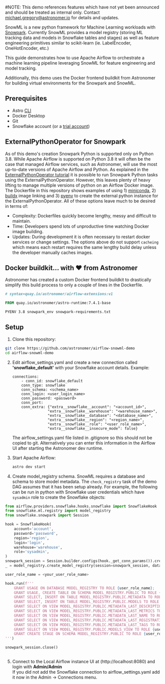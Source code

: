 #NOTE: This demo references features which have not yet been announced and should be treated as internal only.  Contact michael.gregory@astronomer.io for details and updates.


SnowML is a new python framework for Machine Learning workloads with [Snowpark](https://docs.snowflake.com/en/developer-guide/snowpark/python/index.html).  Currently SnowML provides a model registry (storing ML tracking data and models in Snowflake tables and stages) as well as feature engineering primitives similar to scikit-learn (ie. LabelEncoder, OneHotEncoder, etc.)

This guide demonstrates how to use Apache Airflow to orchestrate a machine learning pipeline leveraging SnowML for feature engineering and model tracking.

Additionally, this demo uses the Docker frontend buildkit from Astronomer for building virtual environments for the Snowpark and SnowML.

## Prerequisites  
  
- Astro [CLI](https://docs.astronomer.io/astro/cli/get-started)
- Docker Desktop
- Git
- Snowflake account (or a [trial account](https://signup.snowflake.com/))
  
## ExternalPythonOperator for Snowpark  
  
As of this demo's creation Snowpark Python is supported only on Python 3.8.  While Apache Airflow is supported on Python 3.8 it will often be the case that managed Airflow services, such as Astronomer, will use the most up-to-date versions of Apache Airflow and Python.  As explained in the [ExternalPythonOperator tutorial](https://github.com/astronomer/docs/blob/pythonvirtualenv-tutorial/learn/external-python-operator.md) it is possible to run Snowpark Python tasks using the ExternalPythonOperator.  However, this leaves plenty of heavy lifting to manage multiple versions of python on an Airflow Docker image.  The Dockerfile in this repository shows examples of using 1) [miniconda](https://docs.conda.io/en/latest/miniconda.html), 2) [buildx](https://github.com/docker/buildx) image linking and 3) [pyenv](https://github.com/pyenv/pyenv-installer) to create the external python instance for the ExternalPythonOperator.  All of these options leave much to be desired in terms of: 
  
- Complexity: Dockerfiles quickly become lengthy, messy and difficult to maintain.
- Time: Developers spend lots of unproductive time watching Docker image building.
- Updates: During development it is often necessary to restart docker services or change settings. The options above do not support `cacheing` which means each restart requires the same lengthy build delay unless the developer manually caches images.
  
## Docker buildkit... with ❤️ from Astronomer
  
Astronomer has created a custom Docker frontend buildkit to drastically simplify this build process to only a couple of lines in the Dockerfile.  

```Dockerfile
# syntax=quay.io/astronomer/airflow-extensions:v1

FROM quay.io/astronomer/astro-runtime:7.4.1-base

PYENV 3.8 snowpark_env snowpark-requirements.txt
```

## Setup  
  
1. Clone this repository:
```bash
git clone https://github.com/astronomer/airflow-snowml-demo
cd airflow-snowml-demo
```
2. Edit airflow_settings.yaml and create a new connection called **'snowflake_default'** with your Snowflake account details.  Example:  
    ```text
    connections:
        - conn_id: snowflake_default
        conn_type: snowflake
        conn_schema: <schema_name>
        conn_login: <user_login_name>
        conn_password: <password>
        conn_port:
        conn_extra: {"extra__snowflake__account": "<account_id>", 
                    "extra__snowflake__warehouse": "<warehouse_name>", 
                    "extra__snowflake__database": "<database_name>", 
                    "extra__snowflake__region": "<region_name>", 
                    "extra__snowflake__role": "<user_role_name>", 
                    "extra__snowflake__insecure_mode": false}
    ```  
    The airflow_settings.yaml file listed in .gitignore so this should not be copied to git.  Alternatively you can enter this information in the Airflow UI after starting the Astronomer dev runtime. 
3.  Start Apache Airflow:
    ```sh
    astro dev start
    ```  

4. Create model_registry schema.  SnowML requires a database and schema to store model metadata.  The `check_registry` task of the demo DAG assumes that it has been setup already.  For example, the following can be run in python with Snowflake user credentials which have `sysadmin` role to create the Snowflake objects:
```python
from airflow.providers.snowflake.hooks.snowflake import SnowflakeHook
from snowflake.ml.registry import model_registry
from snowflake.snowpark import Session

hook = SnowflakeHook(
    account='account', 
    password='password',
    region='region',
    login='login',
    warehouse='warehouse',
    role='sysadmin',
)
snowpark_session = Session.builder.configs(hook._get_conn_params()).create()
_ = model_registry.create_model_registry(session=snowpark_session, database_name='MODEL_REGISTRY')

user_role_name = <your_user_role_name>

hook.run(f'''
    GRANT USAGE ON DATABASE MODEL_REGISTRY TO ROLE {user_role_name};
    GRANT USAGE, CREATE TABLE ON SCHEMA MODEL_REGISTRY.PUBLIC TO ROLE {user_role_name};
    GRANT SELECT, INSERT ON TABLE MODEL_REGISTRY.PUBLIC.METADATA TO ROLE {user_role_name};
    GRANT SELECT, INSERT ON TABLE MODEL_REGISTRY.PUBLIC.MODELS TO ROLE {user_role_name};
    GRANT SELECT ON VIEW MODEL_REGISTRY.PUBLIC.METADATA_LAST_DESCRIPTION TO ROLE {user_role_name};
    GRANT SELECT ON VIEW MODEL_REGISTRY.PUBLIC.METADATA_LAST_METRICS TO ROLE {user_role_name};
    GRANT SELECT ON VIEW MODEL_REGISTRY.PUBLIC.METADATA_LAST_NAME TO ROLE {user_role_name};
    GRANT SELECT ON VIEW MODEL_REGISTRY.PUBLIC.METADATA_LAST_REGISTRATION TO ROLE {user_role_name};
    GRANT SELECT ON VIEW MODEL_REGISTRY.PUBLIC.METADATA_LAST_TAGS TO ROLE {user_role_name};
    GRANT SELECT ON VIEW MODEL_REGISTRY.PUBLIC.MODELS_VIEW TO ROLE {user_role_name};
    GRANT CREATE STAGE ON SCHEMA MODEL_REGISTRY.PUBLIC TO ROLE {user_role_name};
''')

snowpark_session.close()
  
```

5. Connect to the Local Airflow instance UI at (http://localhost:8080) and login with **Admin/Admin**  
    If you did not add the Snowflake connection to airflow_settings.yaml add it now in the Admin -> Connections menu.  